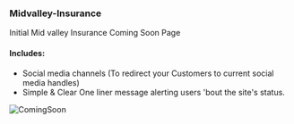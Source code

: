### Midvalley-Insurance

Initial Mid valley Insurance Coming Soon Page

#### Includes:
- Social media channels (To redirect your Customers to current social media handles)
- Simple & Clear One liner message alerting users  'bout the site's status.

![ComingSoon](https://user-images.githubusercontent.com/30528167/117817683-8311df80-b270-11eb-8b32-2bc87cb10ea3.PNG)